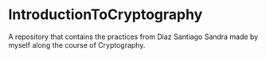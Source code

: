 # IntroductionToCryptography
A repository that contains the practices from Diaz Santiago Sandra made by myself along the course of Cryptography.
